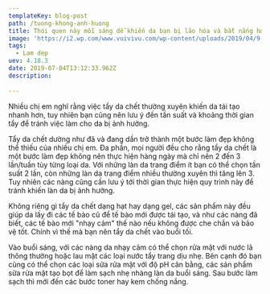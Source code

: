 ```yaml
---
templateKey: blog-post
path: /tuong-khong-anh-huong
title: Thói quen này mỗi sáng dễ khiến da bạn bị lão hóa và bắt nắng hơn
image: 'https://i2.wp.com/www.vuivivu.com/wp-content/uploads/2019/04/9-C%C3%A1ch-Ng%C4%83n-Ng%E1%BB%ABa-S%E1%BB%B1-L%C3%A3o-H%C3%B3a-Da-Di%E1%BB%85n-Ra-M%E1%BB%97i-Ng%C3%A0y-1.jpg?fit=1280%2C720&ssl=1' 
tags:
  - Lam dep
uev: 4.18.3
date: 2019-07-04T13:12:33.962Z
description:
 
---
```



Nhiều chị em nghĩ rằng việc tẩy da chết thường xuyên khiến da tái tạo nhanh hơn, tuy nhiên bạn cũng nên lưu ý đến tần suất và khoảng thời gian tẩy để tránh việc làm cho da bị ảnh hưởng.

Tẩy da chết dường như đã và đang dần trở thành một bước làm đẹp không thể thiếu của nhiều chị em. Đa phần, mọi người đều cho rằng tẩy da chết là một bước làm đẹp không nên thực hiện hàng ngày mà chỉ nên 2 đến 3 lần/tuần tùy từng loại da. Với những làn da trang điểm ít bạn có thể chọn tần suất 2 lần, còn những làn da trang điểm nhiều thường xuyên thì tăng lên 3. Tuy nhiên các nàng cũng cần lưu ý tới thời gian thực hiện quy trình này để tránh khiến làn da bị ảnh hưởng. 

Không riêng gì tẩy da chết dạng hạt hay dạng gel, các sản phẩm này đều giúp da lấy đi các tế bào cũ để tế bào mới được tái tạo, và như các nàng đã biết, các tế bào mới "nhạy cảm" thế nào nếu không được che chắn và bảo vệ tốt. Chính vì thế mà bạn nên tẩy da chết vào buổi tối. 

Vào buổi sáng, với các nàng da nhạy cảm có thể chọn rửa mặt với nước lã thông thường hoặc lau mặt các loại nước tẩy trang dịu nhẹ. Bên cạnh đó bạn cũng có thể chọn các loại sữa rửa mặt với độ pH cân bằng, các sản phẩm sữa rửa mặt tạo bọt để làm sạch nhẹ nhàng làn da buổi sáng. Sau bước làm sạch thì mới đến các bước toner hay kem chống nắng. 